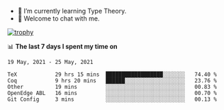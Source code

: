<!--
### Hi there 👋

- 🤔 I was learning formal verification with Coq formally, but want to **build things** now.
- 😬 I am broadly interested in **computer systems** and **programming languages** (just a beginner 🥺).
- 🤩 (I hope I can) code for fun!

<img src="https://github-readme-stats.vercel.app/api?username=xxchan&show_icons=true&icon_color=0366d6&text_color=24292e&bg_color=ffffff&hide_title=true" />

---
-->


- 🌱 I’m currently learning Type Theory.
- 💬 Welcome to chat with me.


[![trophy](https://github-profile-trophy.vercel.app/?username=xxchan&theme=flat)](https://github.com/xxchan)


📊 **The last 7 days I spent my time on** 

<!--START_SECTION:waka-->
```text
19 May, 2021 - 25 May, 2021

TeX            29 hrs 15 mins  ██████████████████░░░░░░░   74.40 % 
Coq            9 hrs 20 mins   ██████░░░░░░░░░░░░░░░░░░░   23.76 % 
Other          19 mins         ░░░░░░░░░░░░░░░░░░░░░░░░░   00.83 % 
OpenEdge ABL   16 mins         ░░░░░░░░░░░░░░░░░░░░░░░░░   00.70 % 
Git Config     3 mins          ░░░░░░░░░░░░░░░░░░░░░░░░░   00.13 %
```
<!--END_SECTION:waka-->

<!--
**xxchan/xxchan** is a ✨ _special_ ✨ repository because its `README.md` (this file) appears on your GitHub profile.

Here are some ideas to get you started:

- 🔭 I’m currently working on ...
- 🌱 I’m currently learning ...
- 👯 I’m looking to collaborate on ...
- 🤔 I’m looking for help with ...
- 💬 Ask me about ...
- 📫 How to reach me: ...
- 😄 Pronouns: ...
- ⚡ Fun fact: ...
-->
